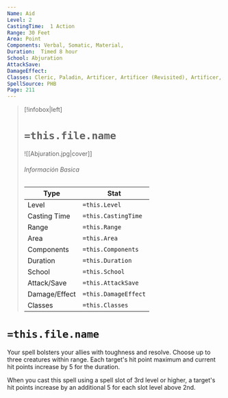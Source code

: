 ```yaml
---
Name: Aid
Level: 2
CastingTime:  1 Action 
Range: 30 Feet
Area: Point
Components: Verbal, Somatic, Material, 
Duration:  Timed 8 hour
School: Abjuration
AttackSave: 
DamageEffect: 
Classes: Cleric, Paladin, Artificer, Artificer (Revisited), Artificer, 
SpellSource: PHB
Page: 211
---
```


>[!infobox|left]
># `=this.file.name`
>![[Abjuration.jpg|cover]]
> ###### Información Basica
> Type |  Stat |
> ---|---|
> Level | `=this.Level` |
> Casting Time | `=this.CastingTime` |
> Range | `=this.Range` |
> Area | `=this.Area` |
> Components | `=this.Components` |
> Duration | `=this.Duration` |
> School | `=this.School` |
> Attack/Save | `=this.AttackSave` |
> Damage/Effect | `=this.DamageEffect` |
> Classes | `=this.Classes` |

# `=this.file.name`
Your spell bolsters your allies with toughness and resolve. Choose up to three creatures within range. Each target&#x27;s hit point maximum and current hit points increase by 5 for the duration.



 


When you cast this spell using a spell slot of 3rd level or higher, a target&#x27;s hit points increase by an additional 5 for each slot level above 2nd. 